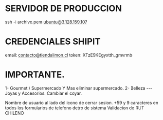 # SERVIDOR DE PRODUCCION

ssh -i archivo.pem ubuntu@3.128.159.107

# CREDENCIALES SHIPIT

email: contacto@tiendalimon.cl
token: XTzE9KEgyxtth_gmvrmb


# IMPORTANTE.
1- Gourmet / Supermercado Y Mas eliminar supermercado.
2- Belleza --- Joyas y Accesorios. Cambiar el coyar.

Nombre de usuario al lado del icono de cerrar sesion.
+59 y 9 caracteres en todos los formularios de telefono detro de sistema
Validacion de RUT CHILENO